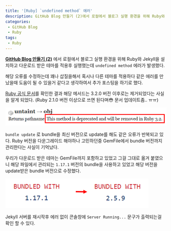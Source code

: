 ```yaml
---
title: '[Ruby] `undefined method` 에러'
description: GitHub Blog 만들기 (2)에서 로컬에서 블로그 실행 환경을 위해 Ruby와 Jekyll을 설치하고 다운로드 받은 테마를 적용후 실행했는데 `undefined method` 에러가 발생했다.Ruby 공식 문서를 확인한 결과 해당 메서드는 3.2.0 버전 이후로는 제거되었다는 사실을 알게 되었다.
categories:
 - GitHub Blog
 - Ruby
tags:
 - Ruby
---
```


**[GitHub Blog 만들기 (2)](http://yukmekim.github.io/github%20blog/2024/03/26/github-blog-2/)** 에서 로컬에서 블로그 실행 환경을 위해 Ruby와 Jekyll을 설치하고 다운로드 받은 테마를 적용후 실행했는데 `undefined method` 에러가 발생했다.

해당 오류를 수정하는데 꽤나 삽질을해서 혹시나 다른 테마를 적용하다 같은 에러를 만났을때 도움이 될 수 있을거 같다고 생각하여서 추가 포스팅을 하기로 했다.

[Ruby 공식 문서](https://ruby-doc.org/stdlib-2.7.1/libdoc/pathname/rdoc/Pathname.html)를 확인한 결과 해당 메서드는 3.2.0 버전 이후로는 제거되었다는 사실을 알게 되었다. (Ruby 2.1.0 버전 이상으로 쓰면 된다며:flushed: 문서 업데이트좀.. ㅠㅠ)

![Desktop Preview](/assets/images/post/gitblog_3/ruby_docs_untaint.png)

`bundle update` 로 bundle을 최신 버전으로 update를 해도 같은 오류가 반복되고 있다.
Ruby 버전을 다운그레이드 해야하나 고민하던중 GemFile에서 bundle 버전까지 관리한다는 사실이 기억났다.

우리가 다운로드 받은 테마는 GemFile까지 포함하고 있었고 그걸 그대로 옮겨 붙였으니 해당 파일에서 관리되는 `1.17.1` 버전의 bundle을 사용하고 있었고 해당 버전을 update받은 bundle 버전으로 수정했다.

![Desktop Preview](/assets/images/post/gitblog_3/theme_bundle_version.png)

Jekyll 서버를 재시작후 에러 없이 콘솔창에 `Server Running...` 문구가 출력되는걸 확인 할 수 있다.